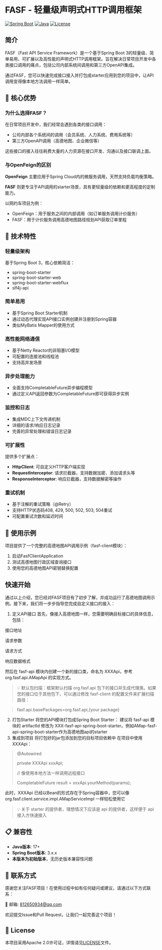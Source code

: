 # FASF - 轻量级声明式HTTP调用框架

[![Spring Boot](https://img.shields.io/badge/Spring%20Boot-3.x-green.svg)](https://spring.io/projects/spring-boot)
[![Java](https://img.shields.io/badge/Java-21-blue.svg)](https://adoptium.net/)
[![License](https://img.shields.io/badge/license-Apache%202.0-blue.svg)](https://www.apache.org/licenses/LICENSE-2.0)

## 简介

FASF（Fast API Service Framework）是一个基于Spring Boot 3的轻量级、简单易用、可扩展以及高性能的声明式HTTP调用框架。旨在解决日常项目开发中各类接口调用的痛点，包括公司内部系统间调用和第三方OpenAPI集成。

通过FASF，您可以快速完成接口接入并打包成starter应用到您的项目中，让API调用变得像本地方法调用一样简单。

## 🎯 核心优势

### 为什么选择FASF？

在日常项目开发中，我们经常会遇到各类的接口调用：
- 公司内部各个系统间的调用（会员系统、人力系统、费用系统等）
- 第三方OpenAPI调用（高德地图、企业微信等）

这些接口的接入往往耗费大量的人力资源在接口开发、沟通以及接口联调上面。

### 与OpenFeign的区别

**OpenFeign** 主要应用于Spring Cloud内的微服务调用，天然支持负载均衡策略。

**FASF** 则更专注于API调用的starter场景，具有更轻量级的依赖和更高程度的定制能力。

以网约车项目为例：
- OpenFeign：用于服务之间的内部调用（如订单服务调用计价服务）
- FASF：用于计价服务调用高德地图路径规划API获取订单里程

## 🚀 技术特性

### 轻量级架构
基于Spring Boot 3，核心依赖简洁：
- spring-boot-starter
- spring-boot-starter-web
- spring-boot-starter-webflux
- slf4j-api

### 简单易用
- 基于Spring Boot Starter机制
- 通过动态代理实现API接口实例创建并注册到Spring容器
- 类似MyBatis Mapper的使用方式

### 高性能网络通信
- 基于Netty Reactor的非阻塞I/O模型
- 可配置的连接池和线程池
- 支持高并发场景

### 异步处理能力
- 全面支持CompletableFuture异步编程模型
- 通过定义API返回参数为CompletableFuture<T>即可获得异步实例

### 监控和日志
- 集成MDC上下文传递机制
- 详细的请求/响应日志记录
- 完善的异常处理和错误日志记录

### 可扩展性
提供多个扩展点：
- **HttpClient**: 可自定义HTTP客户端实现
- **RequestInterceptor**: 请求拦截器，支持数据加密、添加请求头等
- **ResponseInterceptor**: 响应拦截器，支持数据解密等操作

### 重试机制
- 基于注解的重试策略（@Retry）
- 支持HTTP状态码408, 429, 500, 502, 503, 504重试
- 可配置重试次数和延迟时间

## 📖 使用示例

项目提供了一个完整的高德地图API调用示例（fasf-client模块）：
1. 启动FasfClientApplication
2. 测试高德地图行政区域查询接口
3. 使用您的高德地图API密钥替换配置

## 快速开始
通过以上介绍，您已经对FASF项目有了初步了解，并成功运行了高德地图调用示例。接下来，我们将一步步指导您完成自定义接口的接入：
1. 定义API接口
首先，像接入高德地图一样，您需要明确目标接口的具体信息，包括：

接口地址

请求参数

请求方式

响应数据格式

然后在 fasf-api 模块内创建一个新的接口类，命名为 XXXApi，参考 org.fasf.api.AMapApi 的实现方式。

>💡 默认包扫描：框架默认扫描 org.fasf.api 包下的接口并生成代理类。如果您的接口位于其他包下，可以通过修改 fasf-client 的配置文件来扩展扫描路径：

> fasf.api.basePackages=org.fasf.api,{your package}
2. 打包Starter
将您的API模块打包成Spring Boot Starter：
建议将 fasf-api 模块的 artifactId 修改为 XXX-fasf-api-spring-boot-starter。例如AMap-fasf-api-spring-boot-starter作为高德地图api的starter
3. 集成到项目
将打包好的jar包添加到您的目标项目依赖中
在项目中使用 XXXApi：
>   @Autowired
> 
>   private XXXApi xxxApi;
> 
>  // 像使用本地方法一样调用远程接口
> 
>   CompletableFuture<String> result = xxxApi.yourMethod(params);

此时，XXXApi 已经以Bean的形式存在于Spring容器中，您可以像 org.fasf.client.service.impl.AMapServiceImpl 一样轻松使用它
>💡 关于 starter 的提供者，理想情况下应该是 api 的提供者，这样便于 api 接入方快速接入
   
## 📋 兼容性

- **Java版本**: 17+
- **Spring Boot版本**: 3.x.x
- **本版本为初始版本**，无历史版本兼容性问题

## 🤝 联系方式

感谢您关注FASF项目！在使用过程中如有任何疑问或建议，请通过以下方式联系：

📧 邮箱: 812650934@qq.com

欢迎提交Issue和Pull Request，让我们一起完善这个项目！

## 📄 License

本项目采用Apache 2.0许可证，详情请见[LICENSE](LICENSE)文件。
